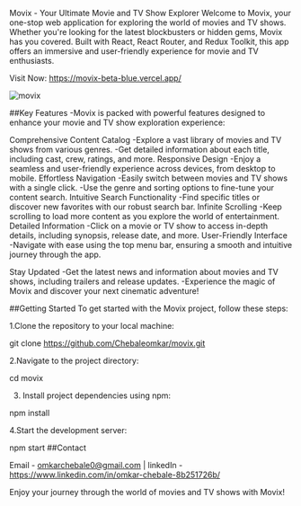 Movix - Your Ultimate Movie and TV Show Explorer
Welcome to Movix, your one-stop web application for exploring the world of movies and TV shows. Whether you're looking for the latest blockbusters or hidden gems, Movix has you covered. Built with React, React Router, and Redux Toolkit, this app offers an immersive and user-friendly experience for movie and TV enthusiasts.

Visit Now: https://movix-beta-blue.vercel.app/

![movix](https://github.com/Chebaleomkar/movix/assets/122032936/ffdfad2e-3981-4418-a3ea-9e91cbb1386a)

##Key Features
-Movix is packed with powerful features designed to enhance your movie and TV show exploration experience:

Comprehensive Content Catalog
 -Explore a vast library of movies and TV shows from various genres.
 -Get detailed information about each title, including cast, crew, ratings, and more.
Responsive Design
 -Enjoy a seamless and user-friendly experience across devices, from desktop to mobile.
Effortless Navigation
 -Easily switch between movies and TV shows with a single click.
 -Use the genre and sorting options to fine-tune your content search.
Intuitive Search Functionality
 -Find specific titles or discover new favorites with our robust search bar.
Infinite Scrolling
 -Keep scrolling to load more content as you explore the world of entertainment.
Detailed Information
 -Click on a movie or TV show to access in-depth details, including synopsis, release date, and more.
User-Friendly Interface
 -Navigate with ease using the top menu bar, ensuring a smooth and intuitive journey through the app.

Stay Updated
 -Get the latest news and information about movies and TV shows, including trailers and release updates.
 -Experience the magic of Movix and discover your next cinematic adventure!
 
##Getting Started
To get started with the Movix project, follow these steps:

1.Clone the repository to your local machine:

git clone https://github.com/Chebaleomkar/movix.git

2.Navigate to the project directory:

cd movix

3.  Install project dependencies using npm:

   npm install
   
4.Start the development server:

 npm start
##Contact

Email - omkarchebale0@gmail.com  | 
linkedIn - https://www.linkedin.com/in/omkar-chebale-8b251726b/

Enjoy your journey through the world of movies and TV shows with Movix!
